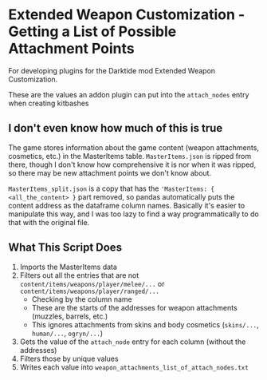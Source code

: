 # Extended Weapon Customization - Getting a List of Possible Attachment Points
For developing plugins for the Darktide mod Extended Weapon Customization.

These are the values an addon plugin can put into the `attach_nodes` entry when creating kitbashes

## I don't even know how much of this is true
The game stores information about the game content (weapon attachments, cosmetics, etc.) in the MasterItems table. `MasterItems.json` is ripped from there, though I don't know how comprehensive it is nor when it was ripped, so there may be new attachment points we don't know about.

`MasterItems_split.json` is a copy that has the `'MasterItems: { <all_the_content> }` part removed, so pandas automatically puts the content address as the dataframe column names. Basically it's easier to manipulate this way, and I was too lazy to find a way programmatically to do that with the original file.

## What This Script Does
1. Imports the MasterItems data
2. Filters out all the entries that are not `content/items/weapons/player/melee/...` or `content/items/weapons/player/ranged/...`
    - Checking by the column name
    - These are the starts of the addresses for weapon attachments (muzzles, barrels, etc.)
    - This ignores attachments from skins and body cosmetics (`skins/...`, `human/...`, `ogryn/...`)
3. Gets the value of the `attach_node` entry for each column (without the addresses)
4. Filters those by unique values
5. Writes each value into `weapon_attachments_list_of_attach_nodes.txt`